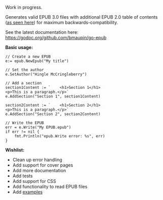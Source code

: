 Work in progress.

Generates valid EPUB 3.0 files with additional EPUB 2.0 table of contents ([as seen here](https://github.com/bmaupin/epub-samples)) for maximum backwards-compatibility.

See the latest documentation here: https://godoc.org/github.com/bmaupin/go-epub

**Basic usage:**

    // Create a new EPUB
	e:= epub.NewEpub("My title")

    // Set the author
	e.SetAuthor("Hingle McCringleberry")

    // Add a section
	section1Content := `    <h1>Section 1</h1>
    <p>This is a paragraph.</p>`
	e.AddSection("Section 1", section1Content)

	section2Content := `    <h1>Section 2</h1>
    <p>This is a paragraph.</p>`
	e.AddSection("Section 2", section2Content)

    // Write the EPUB
	err = e.Write("My EPUB.epub")
	if err != nil {
		fmt.Println("epub.Write error: %s", err)
	}

**Wishlist:**

- Clean up error handling
- Add support for cover pages
- Add more documentation
- Add tests
- Add support for CSS
- Add functionality to read EPUB files
- Add [examples](https://golang.org/pkg/testing/#hdr-Examples)

